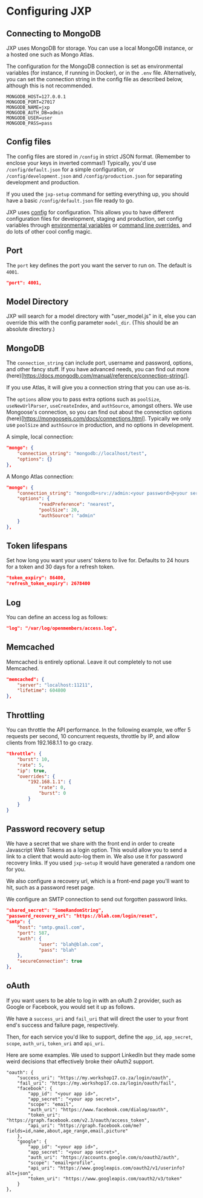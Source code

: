 # Configuring JXP

## Connecting to MongoDB

JXP uses MongoDB for storage. You can use a local MongoDB instance, or a hosted one such as Mongo Atlas.

The configuration for the MongoDB connection is set as environmental variables (for instance, if running in Docker), or in the `.env` file. Alternatively, you can set the connection string in the config file as described below, although this is not recommended.

```
MONGODB_HOST=127.0.0.1
MONGODB_PORT=27017
MONGODB_NAME=jxp
MONGODB_AUTH_DB=admin
MONGODB_USER=user
MONGODB_PASS=pass
```

## Config files

The config files are stored in `/config` in strict JSON format. (Remember to enclose your keys in inverted commas!) Typically, you'd use `/config/default.json` for a simple configuration, or `/config/development.json` and `/config/production.json` for separating development and production. 

If you used the `jxp-setup` command for setting everything up, you should have a basic `/config/default.json` file ready to go.

JXP uses [config](https://www.npmjs.com/package/config) for configuration. This allows you to have different configuration files for development, staging and production, set config variables through [environmental variables](https://github.com/lorenwest/node-config/wiki/Environment-Variables) or [command line overrides](https://github.com/lorenwest/node-config/wiki/Command-Line-Overrides), and do lots of other cool config magic. 

## Port

The `port` key defines the port you want the server to run on. The default is `4001`.
```json
"port": 4001,
```

## Model Directory

JXP will search for a model directory with "user_model.js" in it, else you can override this with the config parameter `model_dir`. (This should be an absolute directory.)

## MongoDB

The `connection_string` can include port, username and password, options, and other fancy stuff. If you have advanced needs, you can find out more (here)[https://docs.mongodb.com/manual/reference/connection-string/].

If you use Atlas, it will give you a connection string that you can use as-is.

The `options` allow you to pass extra options such as `poolSize`, `useNewUrlParser`, `useCreateIndex`, and `authSource`, amongst others. We use Mongoose's connection, so you can find out about the connection options (here)[https://mongoosejs.com/docs/connections.html]. Typically we only use `poolSize` and `authSource` in production, and no options in development.

A simple, local connection:
```json
"mongo": {
    "connection_string": "mongodb://localhost/test",
    "options": {}
},
```

A Mongo Atlas connection:
```json
"mongo": {
    "connection_string": "mongodb+srv://admin:<your password>@<your server>.gcp.mongodb.net/<your database>?retryWrites=true&w=majority",
    "options": {
            "readPreference": "nearest",
            "poolSize": 20,
            "authSource": "admin"
    }
},
```

## Token lifespans

Set how long you want your users' tokens to live for. Defaults to 24 hours for a token and 30 days for a refresh token.

```json
"token_expiry": 86400,
"refresh_token_expiry": 2678400
```

## Log

You can define an access log as follows:
```json
"log": "/var/log/openmembers/access.log",
```

## Memcached

Memcached is entirely optional. Leave it out completely to not use Memcached.

```json
"memcached": {
    "server": "localhost:11211",
    "lifetime": 604800
},
```

## Throttling

You can throttle the API performance. In the following example, we offer 5 requests per second, 10 concurrent requests, throttle by IP, and allow clients from 192.168.1.1 to go crazy.
```json
"throttle": {
    "burst": 10,
    "rate": 5,
    "ip": true,
    "overrides": {
        "192.168.1.1": {
            "rate": 0,
            "burst": 0
        }
    }
}
```

## Password recovery setup

We have a secret that we share with the front end in order to create Javascript Web Tokens as a login option. This would allow you to send a link to a client that would auto-log them in. We also use it for password recovery links. If you used `jxp-setup` it would have generated a random one for you.

We also configure a recovery url, which is a front-end page you'll want to hit, such as a password reset page.

We configure an SMTP connection to send out forgotten password links. 

```json
"shared_secret": "SomeRandomString",
"password_recovery_url": "https://blah.com/login/reset",
"smtp": {
    "host": "smtp.gmail.com",
    "port": 587,
    "auth": {
            "user": "blah@blah.com",
            "pass": "blah"
    },
    "secureConnection": true
},
```

## oAuth

If you want users to be able to log in with an oAuth 2 provider, such as Google or Facebook, you would set it up as follows.

We have a `success_uri` and `fail_uri` that will direct the user to your front end's success and failure page, respectively.

Then, for each service you'd like to support, define the `app_id`, `app_secret`, `scope`, `auth_uri`, `token_uri` and `api_uri`.

Here are some examples. We used to support LinkedIn but they made some weird decisions that effectively broke their oAuth2 support. 

```
"oauth": {
    "success_uri": "https://my.workshop17.co.za/login/oauth",
    "fail_uri": "https://my.workshop17.co.za/login/oauth/fail",
    "facebook": {
        "app_id": "<your app id>",
        "app_secret": "<your app secret>",
        "scope": "email",
        "auth_uri": "https://www.facebook.com/dialog/oauth",
        "token_uri": "https://graph.facebook.com/v2.3/oauth/access_token",
        "api_uri": "https://graph.facebook.com/me?fields=id,name,about,age_range,email,picture"
    },
    "google": {
        "app_id": "<your app id>",
        "app_secret": "<your app secret>",
        "auth_uri": "https://accounts.google.com/o/oauth2/auth",
        "scope": "email+profile",
        "api_uri": "https://www.googleapis.com/oauth2/v1/userinfo?alt=json",
        "token_uri": "https://www.googleapis.com/oauth2/v3/token"
    }
},
```